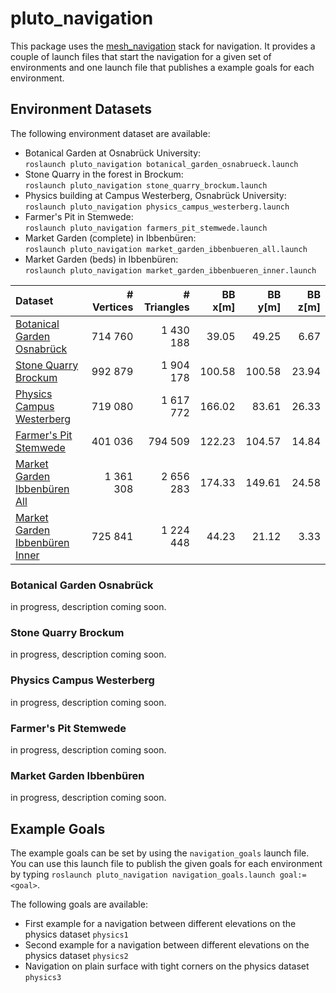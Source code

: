 # pluto_navigation
This package uses the [mesh_navigation](https://github.com/uos/mesh_navigation) stack for navigation.
It provides a couple of launch files that start the navigation for a given set of environments and one launch file that publishes a example goals for each environment.

## Environment Datasets
The following environment dataset are available:
- Botanical Garden at Osnabrück University:  
`roslaunch pluto_navigation botanical_garden_osnabrueck.launch`
- Stone Quarry in the forest in Brockum:  
`roslaunch pluto_navigation stone_quarry_brockum.launch`
- Physics building at Campus Westerberg, Osnabrück University:  
`roslaunch pluto_navigation physics_campus_westerberg.launch`
- Farmer's Pit in Stemwede:  
`roslaunch pluto_navigation farmers_pit_stemwede.launch` 
- Market Garden (complete) in Ibbenbüren:  
`roslaunch pluto_navigation market_garden_ibbenbueren_all.launch`
- Market Garden (beds) in Ibbenbüren:  
`roslaunch pluto_navigation market_garden_ibbenbueren_inner.launch`

|Dataset                                                      | # Vertices | # Triangles | BB x[m] | BB y[m] | BB z[m] |
|:------------------------------------------------------------|-----------:|------------:|--------:|--------:|--------:|
| [Botanical Garden Osnabrück](#botanical-garden-osnabrück)   |   714 760  |  1 430 188  |   39.05 |   49.25 |    6.67 |
| [Stone Quarry Brockum](#stone-quarry-brockum)               |   992 879  |  1 904 178  |  100.58 |  100.58 |   23.94 |
| [Physics Campus Westerberg](#physics-campus-westerberg)     |   719 080  |  1 617 772  |  166.02 |   83.61 |   26.33 |
| [Farmer's Pit Stemwede](#farmers-pit-stemwede)              |   401 036  |    794 509  |  122.23 |  104.57 |   14.84 |
| [Market Garden Ibbenbüren All](#market-garden-ibbenbüren)   | 1 361 308  |  2 656 283  |  174.33 |  149.61 |   24.58 |
| [Market Garden Ibbenbüren Inner](#market-garden-ibbenbüren) |   725 841  |  1 224 448  |   44.23 |   21.12 |    3.33 |

### Botanical Garden Osnabrück
in progress, description coming soon.

### Stone Quarry Brockum
in progress, description coming soon.

### Physics Campus Westerberg
in progress, description coming soon.

### Farmer's Pit Stemwede
in progress, description coming soon.

### Market Garden Ibbenbüren
in progress, description coming soon.

## Example Goals
The example goals can be set by using the `navigation_goals` launch file.
You can use this launch file to publish the given goals for each environment by typing `roslaunch pluto_navigation navigation_goals.launch goal:=<goal>`.

The following goals are available:
- First example for a navigation between different elevations on the physics dataset `physics1`
- Second example for a navigation between different elevations on the physics dataset `physics2`
- Navigation on plain surface with tight corners on the physics dataset `physics3`
